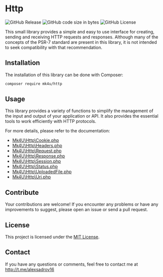 # Http

![GitHub Release](https://img.shields.io/github/v/release/alexsandrov16/http?include_prereleases&style=flat-square&color=blue)
![GitHub code size in bytes](https://img.shields.io/github/languages/code-size/alexsandrov16/http?style=flat-square)
![GitHub License](https://img.shields.io/github/license/alexsandrov16/http?style=flat-square)

This small library provides a simple and easy to use interface for creating, sending and receiving HTTP requests and responses. Although many of the concepts of the PSR-7 standard are present in this library, it is not intended to seek compatibility with that recommendation.

## Installation
The installation of this library can be done with Composer:

```bash
composer require mk4u/http
```

## Usage
This library provides a variety of functions to simplify the management of the input and output of your application or API. It also provides the essential tools to work efficiently with HTTP protocols.

For more details, please refer to the documentation:
- [Mk4U\Http\Cookie.php](https://github.com/alexsandrov16/http/blob/main/docs/cookie.md)
- [Mk4U\Http\Headers.php](https://github.com/alexsandrov16/http/blob/main/docs/headers.md)
- [Mk4U\Http\Request.php](https://github.com/alexsandrov16/http/blob/main/docs/request.md)
- [Mk4U\Http\Response.php](https://github.com/alexsandrov16/http/blob/main/docs/response.md)
- [Mk4U\Http\Session.php](https://github.com/alexsandrov16/http/blob/main/docs/session.md)
- [Mk4U\Http\Status.php](https://github.com/alexsandrov16/http/blob/main/docs/status.md)
- [Mk4U\Http\UploadedFile.php](https://github.com/alexsandrov16/http/blob/main/docs/uploadedfile.md)
- [Mk4U\Http\Uri.php](https://github.com/alexsandrov16/http/blob/main/docs/uri.md)

## Contribute
Your contributions are welcome! If you encounter any problems or have any improvements to suggest, please open an issue or send a pull request.

## License
This project is licensed under the [MIT License](https://github.com/alexsandrov16/http?tab=MIT-1-ov-file).

## Contact
If you have any questions or comments, feel free to contact me at http://t.me/alexsadrov16